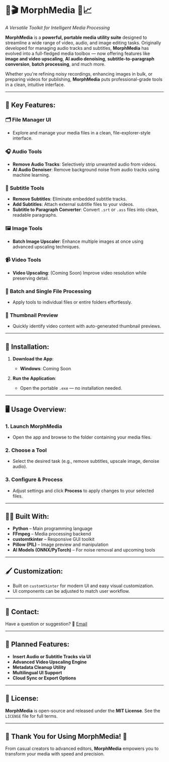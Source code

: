 # 🔧🎬 **MorphMedia** 🎨📈

*A Versatile Toolkit for Intelligent Media Processing*

**MorphMedia** is a **powerful, portable media utility suite** designed to streamline a wide range of video, audio, and image editing tasks. Originally developed for managing audio tracks and subtitles, **MorphMedia** has evolved into a full-fledged media toolbox — now offering features like **image and video upscaling**, **AI audio denoising**, **subtitle-to-paragraph conversion**, **batch processing**, and much more.

Whether you're refining noisy recordings, enhancing images in bulk, or preparing videos for publishing, **MorphMedia** puts professional-grade tools in a clean, intuitive interface.

---

## 🚀 **Key Features**:

### 🗂️ **File Manager UI**

* Explore and manage your media files in a clean, file-explorer-style interface.

### 🎧 **Audio Tools**

* **Remove Audio Tracks**: Selectively strip unwanted audio from videos.
* **AI Audio Denoiser**: Remove background noise from audio tracks using machine learning.

### 💬 **Subtitle Tools**

* **Remove Subtitles**: Eliminate embedded subtitle tracks.
* **Add Subtitles**: Attach external subtitle files to your videos.
* **Subtitle to Paragraph Converter**: Convert `.srt` or `.ass` files into clean, readable paragraphs.

### 🖼️ **Image Tools**

* **Batch Image Upscaler**: Enhance multiple images at once using advanced upscaling techniques.

### 📹 **Video Tools**

* **Video Upscaling**: (Coming Soon) Improve video resolution while preserving detail.

### 🔄 **Batch and Single File Processing**

* Apply tools to individual files or entire folders effortlessly.

### 📸 **Thumbnail Preview**

* Quickly identify video content with auto-generated thumbnail previews.

---

## 🔧 **Installation**:

1. **Download the App**:

   * **Windows**: Coming Soon

2. **Run the Application**:

   * Open the portable `.exe` — no installation needed.

---

## 🖥️ **Usage Overview**:

### 1. **Launch MorphMedia**

* Open the app and browse to the folder containing your media files.

### 2. **Choose a Tool**

* Select the desired task (e.g., remove subtitles, upscale image, denoise audio).

### 3. **Configure & Process**

* Adjust settings and click **Process** to apply changes to your selected files.

---

## 🧑‍💻 **Built With**:

* **Python** – Main programming language
* **FFmpeg** – Media processing backend
* **customtkinter** – Responsive GUI toolkit
* **Pillow (PIL)** – Image preview and manipulation
* **AI Models (ONNX/PyTorch)** – For noise removal and upcoming tools

---

## 🖌️ **Customization**:

* Built on `customtkinter` for modern UI and easy visual customization.
* UI components can be adjusted to match user workflow.

---

## 📣 **Contact**:

Have a question or suggestion?
📧 [Email](mailto:Samadriansabalo99@gmail.com)

---

## 📅 **Planned Features**:

* **Insert Audio or Subtitle Tracks via UI**
* **Advanced Video Upscaling Engine**
* **Metadata Cleanup Utility**
* **Multilingual UI Support**
* **Cloud Sync or Export Options**

---

## 📝 **License**:

**MorphMedia** is open-source and released under the **MIT License**.
See the `LICENSE` file for full terms.

---

## 🎉 **Thank You for Using MorphMedia!** 🎉

From casual creators to advanced editors, **MorphMedia** empowers you to transform your media with speed and precision.
